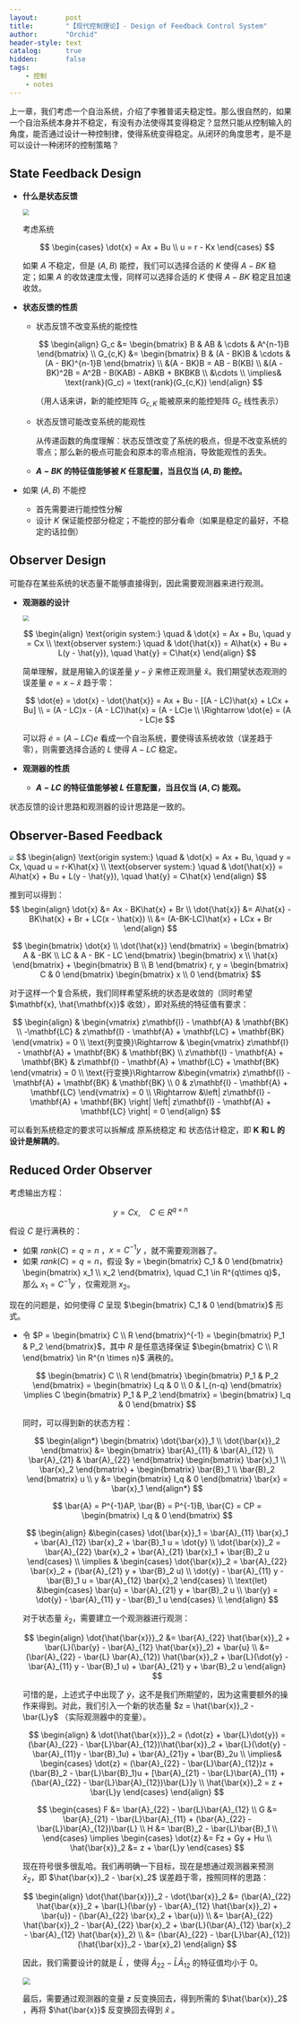 ```yaml
---
layout:       post
title:        "【现代控制理论】- Design of Feedback Control System"
author:       "Orchid"
header-style: text
catalog:      true
hidden:       false
tags:
    - 控制
    - notes
---
```


上一章，我们考虑一个自治系统，介绍了李雅普诺夫稳定性。那么很自然的，如果一个自治系统本身并不稳定，有没有办法使得其变得稳定？显然只能从控制输入的角度，能否通过设计一种控制律，使得系统变得稳定。从闭环的角度思考，是不是可以设计一种闭环的控制策略？

## State Feedback Design

* **什么是状态反馈**

    <img src="https://notes.sjtu.edu.cn/uploads/upload_237f359a55ef518e7d62ffd8053d190d.png" style="zoom:67%;" />

    考虑系统
    
    $$
    \begin{cases}
    \dot{x} = Ax + Bu \\
    u = r - Kx
    \end{cases}
    $$
    
    如果 $A$ 不稳定，但是 $(A,B)$ 能控，我们可以选择合适的 $K$ 使得 $A-BK$ 稳定；如果 $A$ 的收敛速度太慢，同样可以选择合适的 $K$ 使得 $A-BK$ 稳定且加速收敛。

* **状态反馈的性质**

  * 状态反馈不改变系统的能控性
    
    $$
    \begin{align}
    G_c &= \begin{bmatrix} B & AB & \cdots & A^{n-1}B \end{bmatrix} \\
    G_{c,K} &= \begin{bmatrix} B & (A - BK)B & \cdots & (A - BK)^{n-1}B \end{bmatrix} \\
    &(A - BK)B = AB - B(KB) \\
    &(A - BK)^2B = A^2B - B(KAB) - ABKB + BKBKB \\
    &\cdots \\
    \implies& \text{rank}(G_c) = \text{rank}(G_{c,K})
    \end{align}
    $$
    
    （用人话来讲，新的能控矩阵 $G_{c,K}$ 能被原来的能控矩阵 $G_c$ 线性表示）

  * 状态反馈可能改变系统的能观性

    从传递函数的角度理解：状态反馈改变了系统的极点，但是不改变系统的零点；那么新的极点可能会和原本的零点相消，导致能观性的丢失。

  * **$A-BK$ 的特征值能够被 $K$ 任意配置，当且仅当 $(A,B)$ 能控。**
  
* 如果 $(A,B)$ 不能控

  * 首先需要进行能控性分解
  * 设计 $K$ 保证能控部分稳定；不能控的部分看命（如果是稳定的最好，不稳定的话拉倒）




## Observer Design

可能存在某些系统的状态量不能够直接得到，因此需要观测器来进行观测。

* **观测器的设计**

    <img src="https://notes.sjtu.edu.cn/uploads/upload_b3ca1e38cf317f27a1e02a97beee129b.png" style="zoom:67%;" />
    
    $$
    \begin{align}
    \text{origin system:} \quad & \dot{x} = Ax + Bu, \quad y = Cx \\
    \text{observer system:} \quad & \dot{\hat{x}} = A\hat{x} + Bu + L(y - \hat{y}), \quad \hat{y} = C\hat{x}
    \end{align}
    $$
	
	简单理解，就是用输入的误差量 $y - \hat{y}$ 来修正观测量 $\hat{x}$。我们期望状态观测的误差量 $e = x - \hat{x}$ 趋于零：
	
	$$
	\dot{e} = \dot{x} - \dot{\hat{x}} = Ax + Bu - [(A - LC)\hat{x} + LCx + Bu] \\
	= (A - LC)x - (A - LC)\hat{x} = (A - LC)e \\
	\Rightarrow \dot{e} = (A - LC)e
	$$
	
	可以将 $\dot{e} = (A - LC)e$ 看成一个自治系统，要使得该系统收敛（误差趋于零），则需要选择合适的 $L$ 使得 $A - LC$ 稳定。

* **观测器的性质**
  * **$A-LC$ 的特征值能够被 $L$ 任意配置，当且仅当 $(A,C)$ 能观。**

状态反馈的设计思路和观测器的设计思路是一致的。



## Observer-Based Feedback  

<img src="https://notes.sjtu.edu.cn/uploads/upload_616162a9c3d4f4881a301d1143b5ffc6.png" style="zoom:50%;" />
$$
\begin{align}
\text{origin system:} \quad & \dot{x} = Ax + Bu, \quad y = Cx, \quad u = r-K\hat{x} \\
\text{observer system:} \quad & \dot{\hat{x}} = A\hat{x} + Bu + L(y - \hat{y}), \quad \hat{y} = C\hat{x}
\end{align}
$$

推到可以得到：
$$
\begin{align}
\dot{x} &= Ax - BK\hat{x} + Br \\
\dot{\hat{x}} &= A\hat{x} - BK\hat{x} + Br + LC(x - \hat{x}) \\
			  &= (A-BK-LC)\hat{x} + LCx + Br
\end{align}
$$

$$
\begin{bmatrix} \dot{x} \\ \dot{\hat{x}} \end{bmatrix} = \begin{bmatrix} A & -BK \\ LC & A - BK - LC \end{bmatrix} \begin{bmatrix} x \\ \hat{x} \end{bmatrix} + \begin{bmatrix} B \\ B \end{bmatrix} r, y = \begin{bmatrix} C & 0 \end{bmatrix} \begin{bmatrix} x \\ 0 \end{bmatrix}
$$

对于这样一个复合系统，我们同样希望系统的状态是收敛的（同时希望 $\mathbf{x}, \hat{\mathbf{x}}$ 收敛），即对系统的特征值有要求：

$$
\begin{align}
& \begin{vmatrix}
z\mathbf{I} - \mathbf{A} & \mathbf{BK} \\
-\mathbf{LC} & z\mathbf{I} - \mathbf{A} + \mathbf{LC} + \mathbf{BK}
\end{vmatrix} = 0 \\
\text{列变换}\Rightarrow
& \begin{vmatrix}
z\mathbf{I} - \mathbf{A} + \mathbf{BK} & \mathbf{BK} \\
z\mathbf{I} - \mathbf{A} + \mathbf{BK} & z\mathbf{I} - \mathbf{A} + \mathbf{LC} + \mathbf{BK}
\end{vmatrix} = 0 \\
\text{行变换}\Rightarrow
&\begin{vmatrix}
z\mathbf{I} - \mathbf{A} + \mathbf{BK} & \mathbf{BK} \\
0 & z\mathbf{I} - \mathbf{A} + \mathbf{LC}
\end{vmatrix} = 0 \\
\Rightarrow
&\left| z\mathbf{I} - \mathbf{A} + \mathbf{BK} \right| \left| z\mathbf{I} - \mathbf{A} + \mathbf{LC} \right| = 0
\end{align}
$$

可以看到系统稳定的要求可以拆解成 原系统稳定 和 状态估计稳定，即 **$\mathbf{K}$ 和 $\mathbf{L}$ 的设计是解耦的**。 



## Reduced Order Observer  

考虑输出方程：

$$
y = Cx, \quad C \in R^{q \times n} 
$$

假设 $C$ 是行满秩的：

* 如果 $rank(C) = q = n$ ，$x = C^{-1}y$ ，就不需要观测器了。
* 如果 $rank(C) = q = n$，假设 $y = \begin{bmatrix} C_1 & 0 \end{bmatrix} \begin{bmatrix} x_1 \\ x_2 \end{bmatrix}, \quad C_1 \in R^{q\times q}$，那么 $x_1 = C^{-1}y$ ，仅需观测 $x_2$。

现在的问题是，如何使得 $C$ 呈现 $\begin{bmatrix} C_1 & 0 \end{bmatrix}$ 形式。

* 令 $P = \begin{bmatrix} C \\ R \end{bmatrix}^{-1} = \begin{bmatrix} P_1 & P_2 \end{bmatrix}$，其中 $R$ 是任意选择保证 $\begin{bmatrix} C \\ R \end{bmatrix} \in R^{n \times n}$ 满秩的。
  
  $$
  \begin{bmatrix} C \\ R \end{bmatrix} \begin{bmatrix} P_1 & P_2 \end{bmatrix} = \begin{bmatrix} I_q & 0 \\ 0 & I_{n-q} \end{bmatrix} \implies C \begin{bmatrix} P_1 & P_2 \end{bmatrix} = \begin{bmatrix} I_q & 0 \end{bmatrix}
  $$
	
	同时，可以得到新的状态方程：
	
	$$
	\begin{align*}
	\begin{bmatrix}
	\dot{\bar{x}}_1 \\
	\dot{\bar{x}}_2
	\end{bmatrix}
	&=
	\begin{bmatrix}
	\bar{A}_{11} & \bar{A}_{12} \\
	\bar{A}_{21} & \bar{A}_{22}
	\end{bmatrix}
	\begin{bmatrix}
	\bar{x}_1 \\
	\bar{x}_2
	\end{bmatrix}
	+
	\begin{bmatrix}
	\bar{B}_1 \\
	\bar{B}_2
	\end{bmatrix}
	u \\
	y &= \begin{bmatrix} I_q & 0 \end{bmatrix} \bar{x} = \bar{x}_1
	\end{align*}
	$$
	
	$$
	\bar{A} = P^{-1}AP, \bar{B} = P^{-1}B, \bar{C} = CP = \begin{bmatrix} I_q & 0 \end{bmatrix}
	$$
	
	$$
	\begin{align}
	    &\begin{cases}
	    \dot{\bar{x}}_1 = \bar{A}_{11} \bar{x}_1 + \bar{A}_{12} \bar{x}_2 + \bar{B}_1 u = \dot{y} \\
	    \dot{\bar{x}}_2 = \bar{A}_{22} \bar{x}_2 + \bar{A}_{21} \bar{x}_1 + \bar{B}_2 u
	    \end{cases} \\
	    \implies & \begin{cases}
	    \dot{\bar{x}}_2 = \bar{A}_{22} \bar{x}_2 + (\bar{A}_{21} y + \bar{B}_2 u) \\
		\dot{y} - \bar{A}_{11} y - \bar{B}_1 u = \bar{A}_{12} \bar{x}_2
	    \end{cases} \\
	    \text{let} &\begin{cases}
	    \bar{u} = \bar{A}_{21} y + \bar{B}_2 u \\
		\bar{y} = \dot{y} - \bar{A}_{11} y - \bar{B}_1 u
	    \end{cases} \\
	\end{align}
	$$
	
	对于状态量 $\bar{x}_2$，需要建立一个观测器进行观测：
	
	$$
	\begin{align}
	\dot{\hat{\bar{x}}}_2 &= \bar{A}_{22} \hat{\bar{x}}_2 + \bar{L}(\bar{y} - \bar{A}_{12} \hat{\bar{x}}_2) + \bar{u} \\
	&= (\bar{A}_{22} - \bar{L} \bar{A}_{12}) \hat{\bar{x}}_2 + \bar{L}(\dot{y} - \bar{A}_{11} y - \bar{B}_1 u) + \bar{A}_{21} y + \bar{B}_2 u
	\end{align}
	$$
	
	可惜的是，上述式子中出现了 $\dot{y}$，这不是我们所期望的，因为这需要额外的操作来得到。对此，我们引入一个新的状态量 $z = \hat{\bar{x}}_2 - \bar{L}y$ （实际观测器中的变量）。
	
	$$
	\begin{align}
	& \dot{\hat{\bar{x}}}_2 = (\dot{z} + \bar{L}\dot{y}) = (\bar{A}_{22} - \bar{L}\bar{A}_{12})\hat{\bar{x}}_2 + \bar{L}(\dot{y} - \bar{A}_{11}y - \bar{B}_1u) + \bar{A}_{21}y + \bar{B}_2u \\
	\implies& \begin{cases}
	\dot{z} = (\bar{A}_{22} - \bar{L}\bar{A}_{12})z + (\bar{B}_2 - \bar{L}\bar{B}_1)u + [\bar{A}_{21} - \bar{L}\bar{A}_{11} + (\bar{A}_{22} - \bar{L}\bar{A}_{12})\bar{L}]y \\
	\hat{\bar{x}}_2 = z + \bar{L}y
	\end{cases}
	\end{align}
	$$
	
	$$
	\begin{cases}
	F &= \bar{A}_{22} - \bar{L}\bar{A}_{12} \\
	G &= \bar{A}_{21} - \bar{L}\bar{A}_{11} + (\bar{A}_{22} - \bar{L}\bar{A}_{12})\bar{L} \\
	H &= \bar{B}_2 - \bar{L}\bar{B}_1 \\
	\end{cases}
	\implies
	\begin{cases}
	\dot{z} &= Fz + Gy + Hu \\
	\hat{\bar{x}}_2 &= z + \bar{L}y
	\end{cases}
	$$
	
	现在符号很多很乱哈。我们再明确一下目标，现在是想通过观测器来预测 $\bar{x}_2$，即 $\hat{\bar{x}}_2 - \bar{x}_2$ 误差趋于零，按照同样的思路：
	
	$$
	\begin{align}
	\dot{\hat{\bar{x}}}_2 - \dot{\bar{x}}_2 &= (\bar{A}_{22} \hat{\bar{x}}_2 + \bar{L}(\bar{y} - \bar{A}_{12} \hat{\bar{x}}_2) + \bar{u}) - (\bar{A}_{22} \bar{x}_2 + \bar{u}) \\
	&= \bar{A}_{22} \hat{\bar{x}}_2 - \bar{A}_{22} \bar{x}_2 + \bar{L}(\bar{A}_{12} \bar{x}_2 - \bar{A}_{12} \hat{\bar{x}}_2) \\
	&= (\bar{A}_{22} - \bar{L}\bar{A}_{12})(\hat{\bar{x}}_2 - \bar{x}_2)
	\end{align}
	$$
	
	因此，我们需要设计的就是 $\bar{L}$ ，使得 $\bar{A}_{22} - \bar{L}\bar{A}_{12}$ 的特征值均小于 0。
	
	<img src="https://notes.sjtu.edu.cn/uploads/upload_f4885bf27d86aafc116792739b20e7f8.png" style="zoom:80%;" />
	
	最后，需要通过观测器的变量 $z$ 反变换回去，得到所需的 $\hat{\bar{x}}_2$ ，再将 $\hat{\bar{x}}$ 反变换回去得到 $\hat{x}$ 。